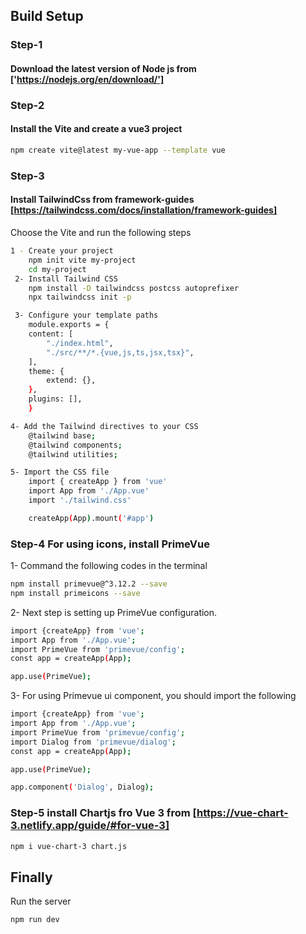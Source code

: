 ## Build Setup

### Step-1

#### Download the latest version of Node js from ['https://nodejs.org/en/download/']

### Step-2

#### Install the Vite and create a vue3 project

```bash
npm create vite@latest my-vue-app --template vue
```

### Step-3

#### Install TailwindCss from framework-guides [https://tailwindcss.com/docs/installation/framework-guides]

Choose the Vite and run the following steps

```bash
1 - Create your project
    npm init vite my-project
    cd my-project
 2- Install Tailwind CSS
    npm install -D tailwindcss postcss autoprefixer
    npx tailwindcss init -p

 3- Configure your template paths
    module.exports = {
    content: [
        "./index.html",
        "./src/**/*.{vue,js,ts,jsx,tsx}",
    ],
    theme: {
        extend: {},
    },
    plugins: [],
    }

4- Add the Tailwind directives to your CSS
    @tailwind base;
    @tailwind components;
    @tailwind utilities;

5- Import the CSS file
    import { createApp } from 'vue'
    import App from './App.vue'
    import './tailwind.css'

    createApp(App).mount('#app')
```

### Step-4 For using icons, install PrimeVue

1- Command the following codes in the terminal

```bash
npm install primevue@^3.12.2 --save
npm install primeicons --save
```

2- Next step is setting up PrimeVue configuration.

```bash
import {createApp} from 'vue';
import App from './App.vue';
import PrimeVue from 'primevue/config';
const app = createApp(App);

app.use(PrimeVue);
```

3- For using Primevue ui component, you should import the following

```bash
import {createApp} from 'vue';
import App from './App.vue';
import PrimeVue from 'primevue/config';
import Dialog from 'primevue/dialog';
const app = createApp(App);

app.use(PrimeVue);

app.component('Dialog', Dialog);
```

### Step-5 install Chartjs fro Vue 3 from [https://vue-chart-3.netlify.app/guide/#for-vue-3]

```bash
npm i vue-chart-3 chart.js

```

## Finally

Run the server

```bash
npm run dev
```
